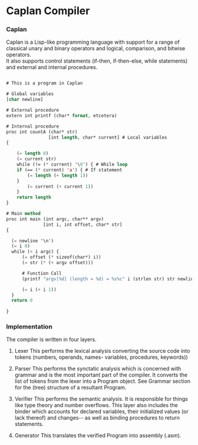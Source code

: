 # Caplan Compiler

### Caplan
Caplan is a Lisp-like programming language with support for a range of classical unary and binary operators and logical, comparison, and bitwise operators.    
It also supports control statements (if-then, if-then-else, while statements) and external and internal procedures.

```lisp

# This is a program in Caplan

# Global variables
[char newline]

# External procedure
extern int printf (char* format, etcetera)

# Internal procedure
proc int countA (char* str)
                [int length, char* current] # Local variables
{

    (= length 0)
    (= current str)
    while (!= (* current) '\0') { # While loop
	if (== (* current) 'a') { # If statement
		(= length (+ length 1))
	}
        (= current (+ current 1))
    }
    return length
}

# Main method
proc int main (int argc, char** argv)
              [int i, int offset, char* str] 
{

  (= newline '\n')
  (= i 0)
  while (< i argc) {
      (= offset (* sizeof(char*) i))
      (= str (* (+ argv offset)))

      # Function Call
      (printf "argv[%d] (length = %d) = %s%c" i (strlen str) str newline)

      (= i (+ i 1))
  }
  return 0
  
}

```

### Implementation

The compiler is written in four layers.
1. Lexer
This performs the lexical analysis converting the source code into tokens (numbers, operands, names- variables, procedures, keywords))
   
2. Parser
This performs the synctatic analysis which is concerned with grammar and is the most important part of the compiler. It converts the list of tokens from the lexer into a Program object. See Grammar section for the (tree) structure of a resultant Program.

3. Verifier
This performs the semantic analysis. It is responsible for things like type theory and number overflows. This layer also includes the binder which accounts for declared variables, their initialized values (or lack thereof) and changes-- as well as binding procedures to return statements.
   
4. Generator
This translates the verified Program into assembly (.asm).
